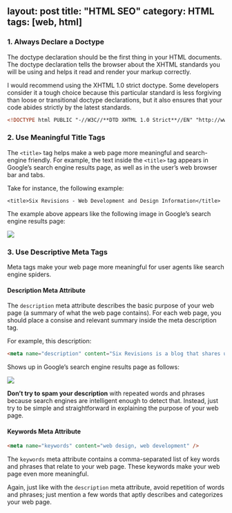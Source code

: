 layout: post
title: "HTML SEO"
category: HTML
tags: [web, html]
---

### 1. Always Declare a Doctype

The doctype declaration should be the first thing in your HTML documents. The doctype declaration tells the browser about the XHTML standards you will be using and  helps  it  read and render your markup correctly.

I would recommend using the XHTML 1.0 strict doctype.  Some developers consider it a tough choice because this particular standard is less forgiving than loose or transitional doctype declarations, but it also ensures that your code abides strictly by the latest standards.

```html
<!DOCTYPE html PUBLIC "-//W3C//**DTD XHTML 1.0 Strict**//EN" "http://www.w3.org/TR/xhtml1/DTD/xhtml1-strict.dtd">
```

<!-- more -->

### 2. Use Meaningful Title Tags

The `<title>` tag helps make a web page more meaningful and search-engine friendly. For example, the text inside the `<title>` tag appears in Google’s search engine results page, as well as in the user’s web browser bar and tabs.

Take for instance, the following example:

    <title>Six Revisions - Web Development and Design Information</title>

The example above appears like the following image in Google’s search engine results page:

![](http://images.sixrevisions.com/2010/08/22-01_title_example.png)

### 3. Use Descriptive Meta Tags

Meta tags make your web page more meaningful for user agents like search engine spiders.

#### Description Meta Attribute

The `description` meta attribute describes the basic purpose of your web page (a summary of what the web page contains). For each web page, you should place a consise and relevant summary inside the meta description tag.

For example, this description:

```html
<meta name="description" content="Six Revisions is a blog that shares useful information about web development and design, dedicated to people who build websites." />
```

Shows up in Google’s search engine results page as follows:

![](http://images.sixrevisions.com/2010/08/22-02_description_example.png)

**Don’t try to spam your description** with repeated words and phrases because search engines are intelligent enough to detect that. Instead, just try to be simple and straightforward in explaining the purpose of your web page.

#### Keywords Meta Attribute

```html
<meta name="keywords" content="web design, web development" />
```

The `keywords` meta attribute contains a comma-separated list of key words and phrases that relate to your web page. These keywords make your web page even more meaningful.

Again, just like with the `description` meta attribute, avoid repetition of words and phrases; just mention a few words that aptly describes and categorizes your web page.